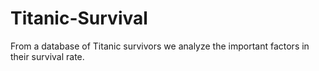 # Titanic-Survival
From a database of Titanic survivors we analyze the important factors in their survival rate. 
